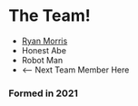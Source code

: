 # The Team!

* [Ryan Morris](./ryan-morris.md)
* Honest Abe
* Robot Man
* <-- Next Team Member Here

### Formed in 2021
